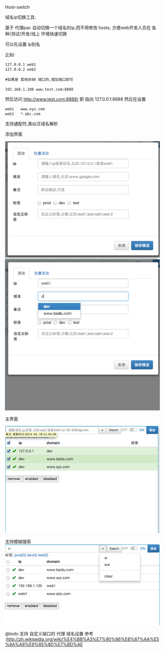 Host-switch

域名ip切换工具:

基于 代理pac 自动切换一个域名的ip,而不用修改 hosts,
方便web开发人员在 各种/测试/开发/线上 环境快速切换

可以先设置 ip别名

比如:
```
127.0.0.1 web1
127.0.0.2 web2

#如果是 其他非80 端口的,增加端口即可

192.168.1.100 www.test.com:8888

```
然后访问 http://www.test.com:8888/ 即 指向 127.0.0.1:8888
然后在设置
```
web1   www.xyz.com
web1   *.abc.com

```
支持通配符,类似泛域名解析


添加界面

![ScreenShot](/snap/add2.png)
![ScreenShot](/snap/add3.png)

主界面

![ScreenShot](/snap/main.png)

支持模糊搜索
![ScreenShot](/snap/search.png)



@todo 支持 自定义端口的 代理 域名设置
参考 :http://zh.wikipedia.org/wiki/%E4%BB%A3%E7%90%86%E8%87%AA%E5%8A%A8%E9%85%8D%E7%BD%AE
